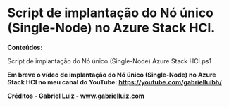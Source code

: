 # Script de implantação do Nó único (Single-Node) no Azure Stack HCI.

**Conteúdos:**

Script de implantação do Nó único (Single-Node) Azure Stack HCI.ps1

**Em breve o vídeo de implantação do Nó único (Single-Node) no Azure Stack HCI no meu canal do YouTube: https://youtube.com/gabrielluibh/**

**Créditos - Gabriel Luiz - www.gabrielluiz.com**
